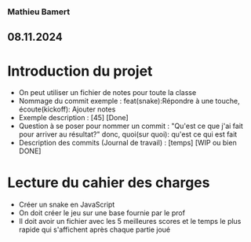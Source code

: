### Mathieu Bamert

## 08.11.2024

# Introduction du projet

- On peut utiliser un fichier de notes pour toute la classe
- Nommage du commit exemple : feat(snake):Répondre à une touche, écoute(kickoff): Ajouter notes
- Exemple description : [45] [Done]
- Question à se poser pour nommer un commit : "Qu'est ce que j'ai fait pour arriver au résultat?" donc, quoi(sur quoi): qu'est ce qui est fait
- Description des commits (Journal de travail) : [temps] [WIP ou bien DONE]


# Lecture du cahier des charges

- Créer un snake en JavaScript
- On doit créer le jeu sur une base fournie par le prof
- Il doit avoir un fichier avec les 5 meilleures scores et le temps le plus rapide qui s'affichent après chaque partie joué